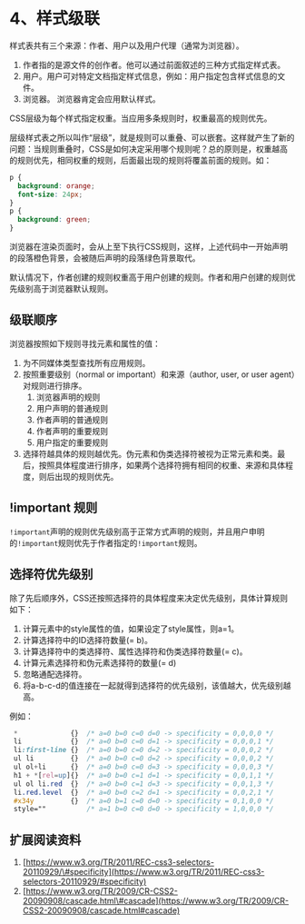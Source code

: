 # 4、样式级联

样式表共有三个来源：作者、用户以及用户代理（通常为浏览器）。

1. 作者指的是源文件的创作者。他可以通过前面叙述的三种方式指定样式表。
2. 用户。用户可对特定文档指定样式信息，例如：用户指定包含样式信息的文件。
3. 浏览器。 浏览器肯定会应用默认样式。

CSS层级为每个样式指定权重。当应用多条规则时，权重最高的规则优先。

层级样式表之所以叫作“层级”，就是规则可以重叠、可以嵌套。这样就产生了新的问题：当规则重叠时，CSS是如何决定采用哪个规则呢？总的原则是，权重越高的规则优先，相同权重的规则，后面最出现的规则将覆盖前面的规则。如：

```css
p {
  background: orange;
  font-size: 24px;
}
p {
  background: green;
}
```

浏览器在渲染页面时，会从上至下执行CSS规则，这样，上述代码中一开始声明的段落橙色背景，会被随后声明的段落绿色背景取代。

默认情况下，作者创建的规则权重高于用户创建的规则。作者和用户创建的规则优先级别高于浏览器默认规则。

## 级联顺序 <a id="&#x7EA7;&#x8054;&#x987A;&#x5E8F;"></a>

浏览器按照如下规则寻找元素和属性的值：

1. 为不同媒体类型查找所有应用规则。
2. 按照重要级别（normal or important）和来源（author, user, or user agent）对规则进行排序。
   1. 浏览器声明的规则
   2. 用户声明的普通规则
   3. 作者声明的普通规则
   4. 作者声明的重要规则
   5. 用户指定的重要规则
3. 选择符越具体的规则越优先。伪元素和伪类选择符被视为正常元素和类。最后，按照具体程度进行排序，如果两个选择符拥有相同的权重、来源和具体程度，则后出现的规则优先。

## !important 规则 <a id="important-&#x89C4;&#x5219;"></a>

`!important`声明的规则优先级别高于正常方式声明的规则，并且用户申明的`!important`规则优先于作者指定的`!important`规则。

## 选择符优先级别 <a id="&#x9009;&#x62E9;&#x7B26;&#x4F18;&#x5148;&#x7EA7;&#x522B;"></a>

除了先后顺序外，CSS还按照选择符的具体程度来决定优先级别，具体计算规则如下：

1. 计算元素中的style属性的值，如果设定了style属性，则a=1。
2. 计算选择符中的ID选择符数量\(= b\)。
3. 计算选择符中的类选择符、属性选择符和伪类选择符数量\(= c\)。
4. 计算元素选择符和伪元素选择符的数量\(= d\)
5. 忽略通配选择符。
6. 将a-b-c-d的值连接在一起就得到选择符的优先级别，该值越大，优先级别越高。

例如：

```css
 *             {}  /* a=0 b=0 c=0 d=0 -> specificity = 0,0,0,0 */
 li            {}  /* a=0 b=0 c=0 d=1 -> specificity = 0,0,0,1 */
 li:first-line {}  /* a=0 b=0 c=0 d=2 -> specificity = 0,0,0,2 */
 ul li         {}  /* a=0 b=0 c=0 d=2 -> specificity = 0,0,0,2 */
 ul ol+li      {}  /* a=0 b=0 c=0 d=3 -> specificity = 0,0,0,3 */
 h1 + *[rel=up]{}  /* a=0 b=0 c=1 d=1 -> specificity = 0,0,1,1 */
 ul ol li.red  {}  /* a=0 b=0 c=1 d=3 -> specificity = 0,0,1,3 */
 li.red.level  {}  /* a=0 b=0 c=2 d=1 -> specificity = 0,0,2,1 */
 #x34y         {}  /* a=0 b=1 c=0 d=0 -> specificity = 0,1,0,0 */
 style=""          /* a=1 b=0 c=0 d=0 -> specificity = 1,0,0,0 */
```

## 扩展阅读资料 <a id="&#x6269;&#x5C55;&#x9605;&#x8BFB;&#x8D44;&#x6599;"></a>

1. [https://www.w3.org/TR/2011/REC-css3-selectors-20110929/\#specificity](https://www.w3.org/TR/2011/REC-css3-selectors-20110929/#specificity)
2. [https://www.w3.org/TR/2009/CR-CSS2-20090908/cascade.html\#cascade](https://www.w3.org/TR/2009/CR-CSS2-20090908/cascade.html#cascade)

